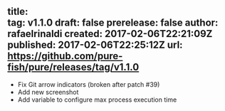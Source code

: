 title:	
tag:	v1.1.0
draft:	false
prerelease:	false
author:	rafaelrinaldi
created:	2017-02-06T22:21:09Z
published:	2017-02-06T22:25:12Z
url:	https://github.com/pure-fish/pure/releases/tag/v1.1.0
--
- Fix Git arrow indicators (broken after patch #39)
- Add new screenshot
- Add variable to configure max process execution time
